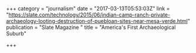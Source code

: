 +++
category = "journalism"
date = "2017-03-13T05:53:03Z"
link = "https://slate.com/technology/2015/06/indian-camp-ranch-private-archaeology-looting-destruction-of-puebloan-sites-near-mesa-verde.html"
publication = "Slate Magazine "
title = "America's First Archaeological Suburb"

+++
